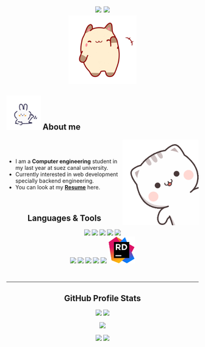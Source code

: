 <h1 align="center">
  <a href="#">
  <a href="https://github.com/DenverCoder1/readme-typing-svg">
  <img src="https://readme-typing-svg.herokuapp.com?font='Hubballi'&color=BC97D6&size=27&center=true&vCenter=true&width=500&height=100&lines=Hello!+I'am+Yasmeen+Hany;"></a>
  <a href="https://github.com/DenverCoder1/readme-typing-svg">
  <img src="https://readme-typing-svg.herokuapp.com?font='Hubballi'&color=BC97D6&size=27&center=true&vCenter=true&width=500&height=50&lines=Aspiring+Software+Engineer;ALX+SE+Student;"></a>
  </a>
<br>	
<img align="center" width=180px src="https://github.com/Eileanora/Eileanora/blob/main/icons/greetings-hey.gif">
	
</h1>

<!-- About -->
## <picture> <img width="90px" src="https://github.com/Eileanora/Eileanora/blob/main/icons/hi-good-afternoon.gif"> </picture>  About me </p>


<img align="right" src="https://github.com/Eileanora/Eileanora/blob/main/icons/hi-there.gif" width = 200 px/>

<br><br>

<ul>
<li>I am a <strong>Computer engineering</strong> student in my last year at suez canal university.</li>
<li> Currently interested in web development specially backend engineering.</li>
<li> You can look at my <a href = "https://drive.google.com/file/d/1VEiTQBG3vr6erJK2Pk3653Yx-Q8X34u-/view?usp=share_link" target ="blank",> <strong>Resume</strong></a> here.</li>

</ul>

 <!---languages & Tools text --->

<div>&nbsp;</div>
<h2 align="center">Languages & Tools</h2></p>
<div align="center">

<!--- language icons --->

<img height="70" src="https://img.icons8.com/fluency/96/null/c-plus-plus-logo.png"/>
<img height="70" src="https://img.icons8.com/fluency/96/null/c-programming.png"/>
<img height="70" src="https://img.icons8.com/fluency/96/null/c-sharp-logo.png"/>
<img height="70" src="https://img.icons8.com/ios/100/null/python--v1.png"/>
<img height="70" src="https://img.icons8.com/external-outline-juicy-fish/60/null/external-sql-coding-and-development-outline-outline-juicy-fish.png"/>
<br>
<img height="70" src="https://img.icons8.com/ios-filled/100/null/git.png"/>
<img height="70" src="https://img.icons8.com/color/96/null/linux--v1.png"/>
<img height="70" src="https://img.icons8.com/color/96/null/visual-studio-code-2019.png"/>
<img height="70" src="https://img.icons8.com/fluency/96/null/visual-studio.png"/>
<img height="70" src="https://img.icons8.com/ios-filled/100/null/console.png"/>
<img height="70" src="https://github.com/Eileanora/Eileanora/blob/main/icons/JetBrains_Rider_Icon.svg.png"/>
</br>

&nbsp;
  </div>
  
<!--- Languages & Tools End --->


<!-- github stats and trophies -->
<!--- Github Stats Starts --->


<hr>
<h2 align="center">GitHub Profile Stats</h2></p>
<p align="center">
  <img width="400px" src="https://github-readme-stats.vercel.app/api?username=Eileanora&count_private=true&show_icons=true&theme=material-palenight&hide_border=true&bg_color=1F222E" />
  <img width="400px" src="https://github-readme-streak-stats.herokuapp.com?user=Eileanora&theme=material-palenight&hide_border=true&fire=C77800&ring=7C2AE8&background=1F222E" />
  
</p>

<div align="center">

![](http://github-profile-summary-cards.vercel.app/api/cards/profile-details?username=Eileanora&theme=radical)

</div>

<div align="center">

![](http://github-profile-summary-cards.vercel.app/api/cards/repos-per-language?username=Eileanora&theme=radical) ![](http://github-profile-summary-cards.vercel.app/api/cards/most-commit-language?username=Eileanora&theme=radical)
